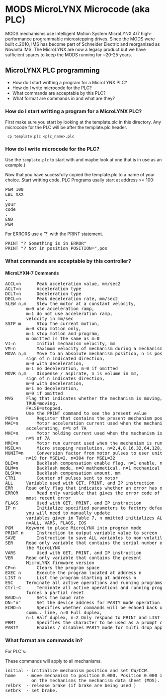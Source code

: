 # MODS MicroLYNX Microcode (aka PLC)

MODS mechanisms use Intelligent Motion System MicroLYNX 4/7 high-performance
programmable microstepping drives. Since the MODS were built c.2010, IMS has 
become part of Schneider Electric and reorganized as Novanta IMS.  The
MicroLYNX are now a legacy product but we have sufficient spares to keep the 
MODS running for ~20-25 years.  

## MicroLYNX PLC programming

 * How do I start writting a program for a MicroLYNX PLC?
 * How do I write microcode for the PLC?
 * What commands are acceptable by this PLC?
 * What format are commands in and what are they?

### How do I start writting a program for a MicroLYNX PLC?

First make sure you start by looking at the template.plc in this
directory. Any microcode for the PLC will be after the template.plc
header.
```shell
 cp template.plc <plc_name>.plc
```

### How do I write microcode for the PLC?

Use the `template.plc` to start with and maybe look at one that is in use as an example.)

Now that you have sucessfully copied the template.plc to a name of your choice. Start writting code.
PLC Programs usally start at address >= 100:
<pre>
PGM 100
LBL XXX
.
your
code
.
END
PGM  
</pre>
For ERRORS use a '?' with the PRINT statement.
<pre>
PRINT "? Something is in ERROR"
PRINT "? Not in position POSITION=",pos
</pre>

### What commands are acceptable by this controller?

#### MicroLYXN-7 Commands
<pre>
ACCL=n		Peak acceleration value, mm/sec2
ACLT=n		Acceleration type
DCLT=n		Deceleration type
DECL=n		Peak deceleration rate, mm/sec2
SLEW n,m	Slew the motor at a constant velocity, 
		m=0 use acceleration ramp, 
		m=1 do not use acceleration ramp, 
		velocity in mm/sec
SSTP m		Stop the current motion, 
		m=0 stop motion only, 
		m=1 stop motion and program, 
		m omitted is the same as m=0
VI=n		Initial mechanism velocity, mm
VM=n		Maximum velocity of mechanism during a mechanism action, mm
MOVA n,m	Move to an absolute mechanism position, n is position in mm 
		sign of n indicated direction, 
		m=0 with deceleration, 
		m=1 no deceleration, m=0 if omitted
MOVR n,m	Dispense / aspirate, n is volume in mm, 
		sign of n indicates direction, 
		m=0 with deceleration, 
		m=1 no deceleration, 
		m=0 if omitted
MVG		Flag that indicates whether the mechanism is moving,	
		TRUE=moving, 
		FALSE=stopped. 
		Use the PRINT command to see the present value
POS=n		Register that contains the present mechanism position in mm
MAC=n		Motor acceleration current used when the mechanism is 
		accelerating, n=% of 7A
MHC=n		Motor holding current used when the mechanism is stationary, 
		n=% of 7A
MRC=n		Motor run current used when the mechanism is running, n=% of 7A
MSEL=n		Micro stepping resolution, n=2,4,8,16,32,64,128,256
MUNIT=n		Conversion factor from motor pulses to user units,
		n=19 for MSEL=2, n=304 for MSEL=32
BLE=n		Backlash compensation enable flag, n=1 enable, n=0 disable
BLM=n		Backlash mode, n=0 mathematical, n=1 mechanical
BLSH=n		Backlash compensation amount, mm
CTR1		Counter of pulses sent to motor
ALL		Variable used with GET, PRINT, and IP instruction
ERR		Read only flag that indicates whether an error has occurred
ERROR		Read only variable that gives the error code of the 
		most recent error
FLAGS		Used with GET, PRINT, and IP instruction
IP n		Initialize specified parameters to factory default settings, 
		you will need to manually update 
		variables given in Table 7, n omitted initializes ALL, 
		n=ALL, VARS, FLAGS, IOS
PGM		Keyword to place MicroLYNX into program mode
PRINT n		Instruction to output variable value to screen
SAVE		Instruction to save ALL variables to non-volatile memory
SER		Read only variable that contains the serial number of 
		the MicroLYNX
VARS		Used with GET, PRINT, and IP instruction
VER		Read only variable that contains the present 
		MicroLYNX firmware version
CP=n		Clears the program space
EXEC n		Execute the program located at address n
LIST n		List the program starting at address n
ESC		Terminate all active operations and running programs
Ctrl-C		Terminate all active operations and running programs, 
		forces a partial reset
BAUD=n		Sets the baud rate
DN="n"		Set the device address for PARTY mode operation
ECHO=n		Specifies whether commands will be echoed back over 
		comm.. line, n=0 Full duplex, 
		n=1 Half duplex, n=2 Only respond to PRINT and LIST commands
PRMT		Specifies the character to be used as a prompt character
PARTY		Enables / disables PARTY mode for multi drop applications
</pre>

### What format are commands in?

For PLC's:

These commands will apply to all mechanisms.
<pre>
initial - initialize mechanism position and set CW/CCW.
home    - move mechanism to position 0.000. Position 0.000 is dependent 
          on the mechanisms the mechanism data sheet (MDS).
relbrk  - release brake (if brake are being used )
setbrk  - set brake.
</pre>
